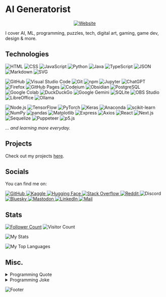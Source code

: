 <!-- Some logos come from https://github.com/DenverCoder1/custom-icon-badges -->

# AI Generatorist

<div align="center">
	<a href="https://aigeneratorist.github.io">
		<img src="https://custom-icon-badges.demolab.com/badge/Website-aigeneratorist.github.io-blue?logo=website" alt="Website">
	</a>
</div>

I cover AI, ML, programming, puzzles, tech, digital art, gaming, game dev, design & more.

## Technologies

![HTML](https://img.shields.io/badge/HTML-E34F26?logo=html5&logoColor=white)
![CSS](https://img.shields.io/badge/CSS-1572B6?logo=css3&logoColor=white)
![JavaScript](https://shields.io/badge/JavaScript-F7DF1E?logo=javascript&logoColor=black)
![Python](https://img.shields.io/badge/Python-3776AB?logo=python&logoColor=FFD43B)
![Java](https://custom-icon-badges.demolab.com/badge/Java-007396?logo=java&logoColor=white)
![TypeScript](https://img.shields.io/badge/TypeScript-3178C6?logo=typescript&logoColor=white)
![JSON](https://img.shields.io/badge/JSON-000000?logo=json&logoColor=white)
![Markdown](https://img.shields.io/badge/Markdown-000000?logo=markdown&logoColor=white)
![SVG](https://img.shields.io/badge/SVG-FFB13B?logo=svg&logoColor=black)

![GitHub](https://img.shields.io/badge/GitHub-100000?logo=github&logoColor=white)
![Visual Studio Code](https://custom-icon-badges.demolab.com/badge/Visual%20Studio%20Code-0078D4?logo=visual-studio-code&logoColor=white)
![Git](https://img.shields.io/badge/Git-F05032?logo=git&logoColor=white)
![npm](https://img.shields.io/badge/npm-CB3837?logo=npm&logoColor=white)
![Jupyter](https://img.shields.io/badge/Jupyter-F37626?logo=jupyter&logoColor=white)
![ChatGPT](https://img.shields.io/badge/ChatGPT-74AA9C?logo=openai&logoColor=white)
![Firefox](https://img.shields.io/badge/Firefox-FF7139?logo=firefoxbrowser&logoColor=white)
![GitHub Pages](https://img.shields.io/badge/GitHub%20Pages-222222?logo=githubpages&logoColor=white)
![Codeium](https://img.shields.io/badge/Codeium-09B6A2?logo=codeium&logoColor=white)
![Obsidian](https://img.shields.io/badge/Obsidian-7C3AED?logo=obsidian&logoColor=white)
![PostgreSQL](https://img.shields.io/badge/PostgreSQL-4169E1?logo=postgresql&logoColor=white)
![Google Colab](https://img.shields.io/badge/Google%20Colab-F9AB00?logo=googlecolab&logoColor=white)
![DuckDuckGo](https://img.shields.io/badge/DuckDuckGo-DE5833?logo=duckduckgo&logoColor=white)
![Google Gemini](https://img.shields.io/badge/Google%20Gemini-8E75B2?logo=googlegemini&logoColor=white)
![SQLite](https://img.shields.io/badge/SQLite-003B57?logo=sqlite&logoColor=white)
![OBS Studio](https://img.shields.io/badge/OBS%20Studio-302E31?logo=obsstudio&logoColor=white)
![LibreOffice](https://img.shields.io/badge/LibreOffice-18A303?logo=libreoffice&logoColor=white)
![Ollama](https://img.shields.io/badge/Ollama-000000?logo=ollama&logoColor=white)

![Node.js](https://img.shields.io/badge/Node.js-5FA04E?logo=node.js&logoColor=white)
![TensorFlow](https://img.shields.io/badge/TensorFlow-FF6F00?logo=tensorflow&logoColor=white)
![PyTorch](https://img.shields.io/badge/PyTorch-EE4C2C?logo=pytorch&logoColor=white)
![Keras](https://img.shields.io/badge/Keras-D00000?logo=keras&logoColor=white)
![Anaconda](https://img.shields.io/badge/Anaconda-44A833?logo=anaconda&logoColor=white)
![scikit-learn](https://img.shields.io/badge/scikit--learn-F7931E?logo=scikitlearn&logoColor=white)
![NumPy](https://img.shields.io/badge/NumPy-013243?logo=numpy&logoColor=white)
![pandas](https://img.shields.io/badge/pandas-150458?logo=pandas&logoColor=white)
![Matplotlib](https://custom-icon-badges.demolab.com/badge/Matplotlib-FFFFFF?logo=matplotlib)
![Express](https://img.shields.io/badge/Express-000000?logo=express&logoColor=white)
![Axios](https://img.shields.io/badge/Axios-5A29E4?&logo=axios&logoColor=white)
![React](https://img.shields.io/badge/React-282C34?logo=react&logoColor=61DAFB)
![Next.js](https://img.shields.io/badge/Next.js-000000?logo=next.js&logoColor=white)
![Sequelize](https://img.shields.io/badge/Sequelize-52B0E7?logo=sequelize&logoColor=white)
![Puppeteer](https://img.shields.io/badge/Puppeteer-40B5A4?logo=puppeteer&logoColor=white)
![p5.js](https://img.shields.io/badge/p5.js-ED225D?logo=p5.js&logoColor=white)

*... and learning more everyday.*

## Projects

Check out my projects [here](https://github.com/AIGeneratorist?tab=repositories).

## Socials

You can find me on:

<div>
	<a href="https://github.com/AIGeneratorist">
		<img src="https://img.shields.io/badge/GitHub-100000?logo=github&logoColor=white" alt="GitHub">
	</a>
	<a href="https://www.kaggle.com/aigeneratorist">
		<img src="https://img.shields.io/badge/Kaggle-20BEFF?logo=kaggle&logoColor=white" alt="Kaggle">
	</a>
	<a href="https://huggingface.co/AIGeneratorist">
		<img src="https://img.shields.io/badge/Hugging%20Face-FFD21E?logo=huggingface&logoColor=black" alt="Hugging Face">
	</a>
	<a href="https://stackoverflow.com/users/26957849">
		<img src="https://img.shields.io/badge/Stack%20Overflow-F58025?logo=stackoverflow&logoColor=white" alt="Stack Overflow">
	</a>
	<a href="https://www.reddit.com/user/AIGeneratorist">
		<img src="https://img.shields.io/badge/Reddit-FF4500?logo=reddit&logoColor=white" alt="Reddit">
	</a>
	<img src="https://img.shields.io/badge/Discord-%40aigeneratorist-5865F2?logo=discord&logoColor=white" alt="Discord">
	<a href="https://bsky.app/profile/aigeneratorist.bsky.social">
		<img src="https://img.shields.io/badge/Bluesky-0285FF?logo=bluesky&logoColor=white" alt="Bluesky">
	</a>
	<a href="https://hachyderm.io/@AIGeneratorist">
		<img src="https://img.shields.io/badge/Mastodon-6364FF?logo=mastodon&logoColor=white" alt="Mastodon">
	</a>
	<a href="https://www.linkedin.com/in/alvin-hong-5a157030b">
		<img src="https://img.shields.io/badge/LinkedIn-0A66C2?logo=linkedin&logoColor=white" alt="LinkedIn">
	</a>
	<a href="mailto:alvinhong2014@gmail.com">
		<img src="https://img.shields.io/badge/Mail-EA4335?logo=gmail&logoColor=white" alt="Mail">
	</a>
</div>

## Stats

[![Follower Count](https://img.shields.io/github/followers/AIGeneratorist?style=flat&logo=github&label=Followers)](https://github.com/AIGeneratorist?tab=followers)
![Visitor Count](https://komarev.com/ghpvc/?username=AIGeneratorist&style=flat&label=Profile%20Views)

![My Stats](https://github-readme-stats.vercel.app/api?username=AIGeneratorist&theme=tokyonight&hide_title=true&show_icons=true)

![My Top Languages](https://github-readme-stats.vercel.app/api/top-langs?username=AIGeneratorist&theme=tokyonight)

## Misc.

<details>
	<summary>Programming Quote</summary>
	<img src="https://quotes-github-readme.vercel.app/api" alt="Programming Quote">
</details>
<details>
	<summary>Programming Joke</summary>
	<img src="https://readme-jokes.vercel.app/api" alt="Programming Joke">
</details>

<!-- Source: https://github.com/guilyx/guilyx -->
![Footer](https://capsule-render.vercel.app/api?type=waving&color=gradient&height=60&section=footer)
